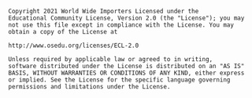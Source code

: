	Copyright 2021 World Wide Importers Licensed under the
	Educational Community License, Version 2.0 (the "License"); you may
	not use this file except in compliance with the License. You may
	obtain a copy of the License at
	
	http://www.osedu.org/licenses/ECL-2.0

	Unless required by applicable law or agreed to in writing,
	software distributed under the License is distributed on an "AS IS"
	BASIS, WITHOUT WARRANTIES OR CONDITIONS OF ANY KIND, either express
	or implied. See the License for the specific language governing
	permissions and limitations under the License.
